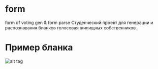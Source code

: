 # form
 form of voting gen & form parse 
Студенческий проект для генерации и распознавания бланков голосовая жилищных собственников.

# Пример бланка
![alt tag](https://pp.userapi.com/c845120/v845120450/101f9a/smYlw7mryGM.jpg)
